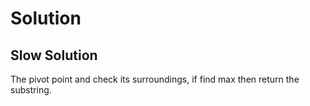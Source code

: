 # Solution
## Slow Solution
The pivot point and check its surroundings, if find max then return the substring.
